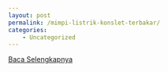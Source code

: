 ```yaml
---
layout: post
permalink: /mimpi-listrik-konslet-terbakar/
categories:
    - Uncategorized
---
```


[Baca Selengkapnya](/04)